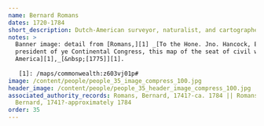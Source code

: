 ```yaml
---
name: Bernard Romans
dates: 1720-1784
short_description: Dutch-American surveyor, naturalist, and cartographer
notes: > 
  Banner image: detail from [Romans,][1] _[To the Hone. Jno. Hancock, Esqre.
  president of ye Continental Congress, this map of the seat of civil war in
  America][1],_[&nbsp;[1775]][1].
  
   [1]: /maps/commonwealth:z603vj01p#
image: /content/people/people_35_image_compress_100.jpg
header_image: /content/people/people_35_header_image_compress_100.jpg
associated_authority_records: Romans, Bernard, 1741?-ca. 1784 || Romans,
  Bernard, 1741?-approximately 1784
order: 35
---
```

